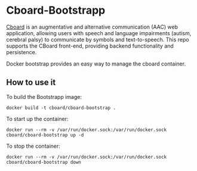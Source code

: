 
# Cboard-Bootstrapp  

[Cboard](https://app.cboard.io/) is an augmentative and alternative communication (AAC) web application, allowing users with speech and language impairments (autism, cerebral palsy) to communicate by symbols and text-to-speech. This repo supports the CBoard front-end, providing backend functionality and persistence.

Docker bootstrap provides an easy way to manage the cboard container.


## How to use it

To build the Bootstrapp image:

```
docker build -t cboard/cboard-bootstrap .
```

To start up the container:
```
docker run --rm -v /var/run/docker.sock:/var/run/docker.sock cboard/cboard-bootstrap up -d
```

To stop the container:
```
docker run --rm -v /var/run/docker.sock:/var/run/docker.sock cboard/cboard-bootstrap down
```